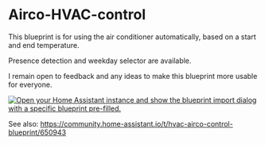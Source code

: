 # Airco-HVAC-control

This blueprint is for using the air conditioner automatically, based on a start and end temperature.

Presence detection and weekday selector are available.

I remain open to feedback and any ideas to make this blueprint more usable for everyone.

[![Open your Home Assistant instance and show the blueprint import dialog with a specific blueprint pre-filled.](https://my.home-assistant.io/badges/blueprint_import.svg)](https://my.home-assistant.io/redirect/blueprint_import/?blueprint_url=https://github.com/OoM-JaN/Airco-HVAC-control/blob/main/HVAC%20airco%20control.yaml)

See also: https://community.home-assistant.io/t/hvac-airco-control-blueprint/650943
